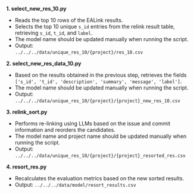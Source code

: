 **1. select_new_res_10.py**  
- Reads the top 10 rows of the EALink results.
- Selects the top 10 unique `s_id` entries from the relink result table, retrieving `s_id`, `t_id`, and `label`.
- The model name should be updated manually when running the script.
- Output:  
  `../../../data/unique_res_10/{project}/res_10.csv`

**2. select_new_res_data_10.py**  
- Based on the results obtained in the previous step, retrieves the fields `['s_id', 't_id', 'description', 'summary', 'message', 'label']`.
- The model name should be updated manually when running the script.
- Output:  
  `../../../data/unique_res_10/{project}/{project}_new_res_10.csv`

**3. relink_sort.py**  
- Performs re-linking using LLMs based on the issue and commit information and reorders the candidates.
- The model name and project name should be updated manually when running the script.
- Output:  
  `../../../data/unique_res_10/{project}/{project}_resorted_res.csv`

**4. resort_res.py**  
- Recalculates the evaluation metrics based on the new sorted results.
- Output: 
  `../../../data/model/resort_results.csv`